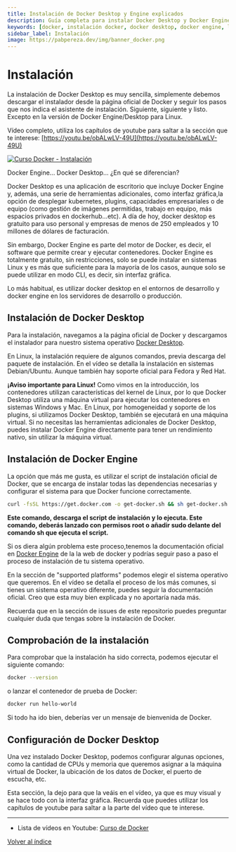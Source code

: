 ```yaml
---
title: Instalación de Docker Desktop y Engine explicados
description: Guía completa para instalar Docker Desktop y Docker Engine en diferentes sistemas operativos. Aprende las diferencias entre ambas versiones y cómo configurarlas.
keywords: [docker, instalación docker, docker desktop, docker engine, linux, devops]
sidebar_label: Instalación
image: https://pabpereza.dev/img/banner_docker.png
---
```


# Instalación
La instalación de Docker Desktop es muy sencilla, simplemente debemos descargar el instalador desde la página oficial de Docker y seguir los pasos que nos indica el asistente de instalación. Siguiente, siguiente y listo. Excepto en la versión de Docker Engine/Desktop para Linux. 

Vídeo completo, utiliza los capítulos de youtube para saltar a la sección que te interese:
[https://youtu.be/obALwLV-49U](https://youtu.be/obALwLV-49U)

[![Curso Docker - Instalación](https://img.youtube.com/vi/obALwLV-49U/maxresdefault.jpg)](https://www.youtube.com/watch?v=obALwLV-49U)

Docker Engine... Docker Desktop... ¿En qué se diferencian?

Docker Desktop es una aplicación de escritorio que incluye Docker Engine y, además, una serie de herramientas adicionales, como interfaz gráfica,la opción de desplegar kubernetes, plugins, capacidades empresariales o de equipo (como gestión de imágenes permitidas, trabajo en equipo, más espacios privados en dockerhub...etc). A día de hoy, docker desktop es gratuito para uso personal y empresas de menos de 250 empleados y 10 millones de dólares de facturación.

Sin embargo, Docker Engine es parte del motor de Docker, es decir, el software que permite crear y ejecutar contenedores. Docker Engine es totalmente gratuito, sin restricciones, solo se puede instalar en sistemas Linux y es más que suficiente para la mayoría de los casos, aunque solo se puede utilizar en modo CLI, es decir, sin interfaz gráfica.

Lo más habitual, es utilizar docker desktop en el entornos de desarrollo y docker engine en los servidores de desarrollo o producción.


## Instalación de Docker Desktop
Para la instalación, navegamos a la página oficial de Docker y descargamos el instalador para nuestro sistema operativo [Docker Desktop](https://www.docker.com/get-started/).

En Linux, la instalación requiere de algunos comandos, previa descarga del paquete de instalación. En el vídeo se detalla la instalación en sistemas Debian/Ubuntu. Aunque también hay soporte oficial para Fedora y Red Hat.

**¡Aviso importante para Linux!**  Como vimos en la introducción, los contenedores utilizan características del kernel de Linux, por lo que Docker Desktop utiliza una máquina virtual para ejecutar los contenedores en sistemas Windows y Mac. En Linux, por homogeneidad y soporte de los plugins, si utilizamos Docker Desktop, también se ejecutará en una máquina virtual. Si no necesitas las herramientas adicionales de Docker Desktop, puedes instalar Docker Engine directamente para tener un rendimiento nativo, sin utilizar la máquina virtual.

## Instalación de Docker Engine
La opción que más me gusta, es utilizar el script de instalación oficial de Docker, que se encarga de instalar todas las dependencias necesarias y configurar el sistema para que Docker funcione correctamente.
    
```bash title="Instalación de Docker Engine en Linux"
curl -fsSL https://get.docker.com -o get-docker.sh && sh get-docker.sh
```

**Este comando, descarga el script de instalación y lo ejecuta. Este comando, deberás lanzado con permisos root o añadir sudo delante del comando sh que ejecuta el script.**


Si os diera algún problema este proceso,tenemos la documentación oficial en [Docker Engine](https://docs.docker.com/engine/install/) de la la web de docker y podrías seguir paso a paso el proceso de instalación de tu sistema operativo.


En la sección de "supported platforms" podemos elegir el sistema operativo que queremos. En el vídeo se detalla el proceso de los más comunes, si tienes un sistema operativo diferente, puedes seguir la documentación oficial. Creo que esta muy bien explicada y no aportaría nada más.

Recuerda que en la sección de issues de este repositorio puedes preguntar cualquier duda que tengas sobre la instalación de Docker.


## Comprobación de la instalación
Para comprobar que la instalación ha sido correcta, podemos ejecutar el siguiente comando:

```bash
docker --version
```

o lanzar el contenedor de prueba de Docker:

```bash
docker run hello-world
```

Si todo ha ido bien, deberías ver un mensaje de bienvenida de Docker.


## Configuración de Docker Desktop
Una vez instalado Docker Desktop, podemos configurar algunas opciones, como la cantidad de CPUs y memoria que queremos asignar a la máquina virtual de Docker, la ubicación de los datos de Docker, el puerto de escucha, etc.

Esta sección, la dejo para que la veáis en el vídeo, ya que es muy visual y se hace todo con la interfaz gráfica. Recuerda que puedes utilizar los capítulos de youtube para saltar a la parte del vídeo que te interese.


---
* Lista de vídeos en Youtube: [Curso de Docker](https://www.youtube.com/playlist?list=PLQhxXeq1oc2n7YnjRhq7qVMzZWtDY7Zz0)

[Volver al índice](README.md#índice)